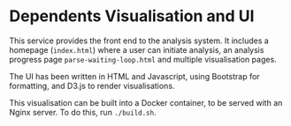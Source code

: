 # Dependents Visualisation and UI


This service provides the front end to the analysis system. It includes a homepage (`index.html`) where a user can initiate analysis, an analysis progress page `parse-waiting-loop.html` and multiple visualisation pages.

The UI has been written in HTML and Javascript, using Bootstrap for formatting, and D3.js to render visualisations.

This visualisation can be built into a Docker container, to be served with an Nginx server. To do this, run `./build.sh`.

